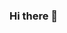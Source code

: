 ### Hi there 👋

<!--
**irenemacchi01/irenemacchi01** is a ✨ _special_ ✨ repository because its `README.md` (this file) appears on your GitHub profile.


[![My Skills](https://skillicons.dev/icons?i=html,css,js,java,spring,sql,mysql)](https://skillicons.dev)
